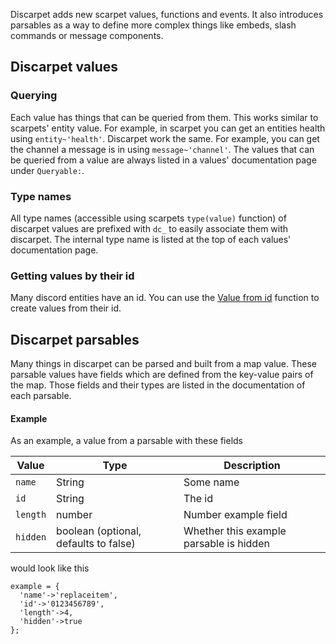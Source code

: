 Discarpet adds new scarpet values, functions and events.
It also introduces parsables as a way to define more complex things like embeds, slash commands or message components.

## Discarpet values

### Querying

Each value has things that can be queried from them.
This works similar to scarpets' entity value.
For example, in scarpet you can get an entities health using `entity~'health'`.
Discarpet work the same. For example, you can get the channel a message is
in using `message~'channel'`.
The values that can be queried from a value
are always listed in a values' documentation page under `Queryable:`.

### Type names

All type names (accessible using scarpets `type(value)` function) of discarpet values
are prefixed with `dc_` to easily associate them with discarpet.
The internal type name is listed at the top of each values' documentation page.

### Getting values by their id

Many discord entities have an id.
You can use the [Value from id](/functions/value-from-id.md) function to create values from their id.

## Discarpet parsables

Many things in discarpet can be parsed and built from a map value.
These parsable values have fields which are defined from the key-value pairs of the map.
Those fields and their types are listed in the documentation of each parsable.

#### Example

As an example, a value from a parsable with these fields

| Value    | Type                                  | Description                             |
|----------|---------------------------------------|-----------------------------------------|
| `name`   | String                                | Some name                               |
| `id`     | String                                | The id                                  |
| `length` | number                                | Number example field                    |
| `hidden` | boolean (optional, defaults to false) | Whether this example parsable is hidden |

would look like this

```sc
example = {
  'name'->'replaceitem',
  'id'->'0123456789',
  'length'->4,
  'hidden'->true
};
```